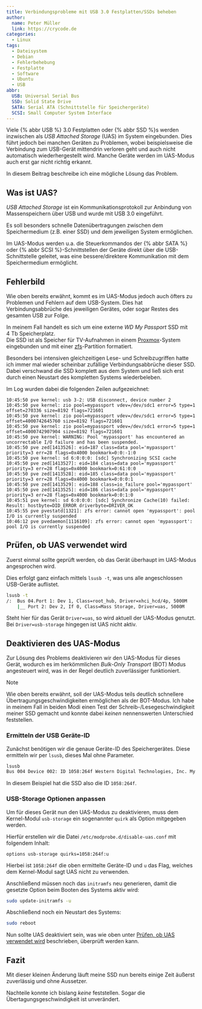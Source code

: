```yaml
---
title: Verbindungsprobleme mit USB 3.0 Festplatten/SSDs beheben
author:
  name: Peter Müller
  link: https://crycode.de
categories:
  - Linux
tags:
  - Dateisystem
  - Debian
  - Fehlerbehebung
  - Festplatte
  - Software
  - Ubuntu
  - USB
abbr:
  USB: Universal Serial Bus
  SSD: Solid State Drive
  SATA: Serial ATA (Schnittstelle für Speichergeräte)
  SCSI: Small Computer System Interface
---
```


Viele {% abbr USB %} 3.0 Festplatten oder {% abbr SSD %}s werden inzwischen als *USB Attached Storage* (UAS) im System eingebunden. Dies führt jedoch bei manchen Geräten zu Problemen, wobei beispielsweise die Verbindung zum USB-Gerät mittendrin verloren geht und auch nicht automatisch wiederhergestellt wird. Manche Geräte werden im UAS-Modus auch erst gar nicht richtig erkannt.

In diesem Beitrag beschreibe ich eine mögliche Lösung das Problem.

<!-- more -->

## Was ist UAS?

*USB Attached Storage* ist ein Kommunikationsprotokoll zur Anbindung von Massenspeichern über USB und wurde mit USB 3.0 eingeführt.

Es soll besonders schnelle Datenübertragungen zwischen dem Speichermedium (z.B. einer SSD) und dem jeweiligen System ermöglichen.

Im UAS-Modus werden u.a. die Steuerkommandos der {% abbr SATA %} oder {% abbr SCSI %}-Schnittstellen der Geräte direkt über die USB-Schnittstelle geleitet, was eine bessere/direktere Kommunikation mit dem Speichermedium ermöglicht.

## Fehlerbild

Wie oben bereits erwähnt, kommt es im UAS-Modus jedoch auch öfters zu Problemen und Fehlern auf dem USB-System. Dies hat Verbindungsabbrüche des jeweiligen Gerätes, oder sogar Restes des gesamten USB zur Folge.

In meinem Fall handelt es sich um eine externe *WD My Passport* SSD mit 4&nbsp;Tb Speicherplatz.  
Die SSD ist als Speicher für TV-Aufnahmen in einem [Proxmox](https://www.proxmox.com/de/)-System eingebunden und mit einer [zfs](https://de.wikipedia.org/wiki/ZFS_(Dateisystem))-Partition formatiert.

Besonders bei intensiven gleichzeitigen Lese- und Schreibzugriffen hatte ich immer mal wieder scheinbar zufällige Verbindungsabbrüche dieser SSD. Dabei verschwand die SSD komplett aus dem System und ließ sich erst durch einen Neustart des kompletten Systems wiederbeleben.

Im Log wurden dabei die folgenden Zeilen aufgezeichnet:

```plain Logeinträge beim Auftreten des Fehlers
10:45:50 pve kernel: usb 3-2: USB disconnect, device number 2
10:45:50 pve kernel: zio pool=mypassport vdev=/dev/sdc1 error=5 type=1 offset=270336 size=8192 flags=721601
10:45:50 pve kernel: zio pool=mypassport vdev=/dev/sdc1 error=5 type=1 offset=4000742645760 size=8192 flags=721601
10:45:50 pve kernel: zio pool=mypassport vdev=/dev/sdc1 error=5 type=1 offset=4000742907904 size=8192 flags=721601
10:45:50 pve kernel: WARNING: Pool 'mypassport' has encountered an uncorrectable I/O failure and has been suspended.
10:45:50 pve zed[1413526]: eid=187 class=data pool='mypassport' priority=3 err=28 flags=0x4000 bookmark=0:0:-1:0
10:45:50 pve kernel: sd 6:0:0:0: [sdc] Synchronizing SCSI cache
10:45:50 pve zed[1413527]: eid=184 class=data pool='mypassport' priority=3 err=28 flags=0x4000 bookmark=0:61:0:0
10:45:50 pve zed[1413528]: eid=185 class=data pool='mypassport' priority=3 err=28 flags=0x4000 bookmark=0:0:0:1
10:45:50 pve zed[1413529]: eid=188 class=io_failure pool='mypassport'
10:45:50 pve zed[1413525]: eid=186 class=data pool='mypassport' priority=3 err=28 flags=0x4000 bookmark=0:0:1:0
10:45:51 pve kernel: sd 6:0:0:0: [sdc] Synchronize Cache(10) failed: Result: hostbyte=DID_ERROR driverbyte=DRIVER_OK
10:45:55 pve pvestatd[1321]: zfs error: cannot open 'mypassport': pool I/O is currently suspended
10:46:12 pve pvedaemon[1116109]: zfs error: cannot open 'mypassport': pool I/O is currently suspended
```

## Prüfen, ob UAS verwendet wird

Zuerst einmal sollte geprüft werden, ob das Gerät überhaupt im UAS-Modus angesprochen wird.

Dies erfolgt ganz einfach mittels `lsusb -t`, was uns alle angeschlossen USB-Geräte auflistet.

```sh Modus prüfen
lsusb -t
/:  Bus 04.Port 1: Dev 1, Class=root_hub, Driver=xhci_hcd/4p, 5000M
    |__ Port 2: Dev 2, If 0, Class=Mass Storage, Driver=uas, 5000M
```

Steht hier für das Gerät `Driver=uas`, so wird aktuell der UAS-Modus genutzt.  
Bei `Driver=usb-storage` hingegen ist UAS nicht aktiv.

## Deaktivieren des UAS-Modus

Zur Lösung des Problems deaktivieren wir den UAS-Modus für dieses Gerät, wodurch es im herkömmlichen *Bulk-Only Transport* (BOT) Modus angesteuert wird, was in der Regel deutlich zuverlässiger funktioniert.

> [!NOTE]
> Wie oben bereits erwähnt, soll der UAS-Modus teils deutlich schnellere Übertragungsgeschwindigkeiten ermöglichen als der BOT-Modus.
> Ich habe in meinem Fall in beiden Modi einen Test der Schreib-/Lesegeschwindigkeit meiner SSD gemacht und konnte dabei *keinen* nennenswerten Unterschied feststellen.

### Ermitteln der USB Geräte-ID

Zunächst benötigen wir die genaue Geräte-ID des Speichergerätes. Diese ermitteln wir per `lsusb`, dieses Mal ohne Parameter.

```sh USB-Geräte auflisten (gekürzte Ausgabe)
lsusb
Bus 004 Device 002: ID 1058:264f Western Digital Technologies, Inc. My Passport 264F
```

In diesem Beispiel hat die SSD also die ID `1058:264f`.

### USB-Storage Optionen anpassen

Um für dieses Gerät nun den UAS-Modus zu deaktivieren, muss dem Kernel-Modul `usb-storage` ein sogenannter `quirk` als Option mitgegeben werden.

Hierfür erstellen wir die Datei `/etc/modprobe.d/disable-uas.conf` mit folgendem Inhalt:

```plain &#47;etc/modprobe.d/disable-uas.conf
options usb-storage quirks=1058:264f:u
```

Hierbei ist `1058:264f` die oben ermittelte Geräte-ID und `u` das Flag, welches dem Kernel-Modul sagt UAS nicht zu verwenden.

Anschließend müssen noch das `initramfs` neu generieren, damit die gesetzte Option beim Booten des Systems aktiv wird:

```sh initramfs neu generieren
sudo update-initramfs -u
```

Abschließend noch ein Neustart des Systems:

```sh Neustart des Systems
sudo reboot
```

<!-- markdownlint-disable MD051 -->
Nun sollte UAS deaktiviert sein, was wie oben unter [Prüfen, ob UAS verwendet wird](#prufen-ob-uas-verwendet-wird) beschrieben, überprüft werden kann.
<!-- markdownlint-enable MD051 -->

## Fazit

Mit dieser kleinen Änderung läuft meine SSD nun bereits einige Zeit äußerst zuverlässig und ohne Aussetzer.

Nachteile konnte ich bislang *keine* feststellen. Sogar die Übertagungsgeschwindigkeit ist unverändert.
